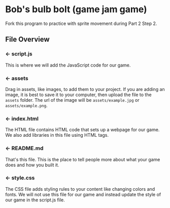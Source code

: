 # Bob's bulb bolt (game jam game)
Fork this program to practice with sprite movement during Part 2 Step 2. 

## File Overview

### ← script.js

This is where we will add the JavaScript code for our game.

### ← assets

Drag in assets, like images, to add them to your project. If you are adding an image, it is best to save it to your computer, then upload the file to the `assets` folder. The url of the image will be `assets/example.jpg` or `assets/example.png`.

### ← index.html

The HTML file contains HTML code that sets up a webpage for our game. We also add libraries in this file using HTML tags.

### ← README.md

That's this file. This is the place to tell people more about what your game does and how you built it. 

### ← style.css

The CSS file adds styling rules to your content like changing colors and fonts. We will not use this file for our game and instead update the style of our game in the script.js file.  

